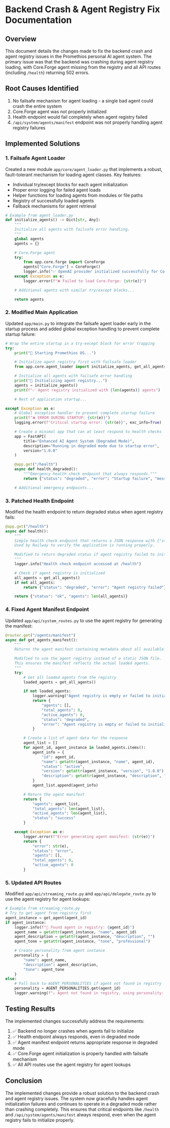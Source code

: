 # Backend Crash & Agent Registry Fix Documentation

## Overview

This document details the changes made to fix the backend crash and agent registry issues in the Promethios personal AI agent system. The primary issue was that the backend was crashing during agent registry loading, with Core.Forge agent missing from the registry and all API routes (including `/health`) returning 502 errors.

## Root Causes Identified

1. No failsafe mechanism for agent loading - a single bad agent could crash the entire system
2. Core.Forge agent was not properly initialized
3. Health endpoint would fail completely when agent registry failed
4. `/api/system/agents/manifest` endpoint was not properly handling agent registry failures

## Implemented Solutions

### 1. Failsafe Agent Loader

Created a new module `app/core/agent_loader.py` that implements a robust, fault-tolerant mechanism for loading agent classes. Key features:

- Individual try/except blocks for each agent initialization
- Proper error logging for failed agent loads
- Helper functions for loading agents from modules or file paths
- Registry of successfully loaded agents
- Fallback mechanisms for agent retrieval

```python
# Example from agent_loader.py
def initialize_agents() -> Dict[str, Any]:
    """
    Initialize all agents with failsafe error handling.
    """
    global agents
    agents = {}

    # Core.Forge agent
    try:
        from app.core.forge import CoreForge
        agents["Core.Forge"] = CoreForge()
        logger.info("✅ OpenAI provider initialized successfully for Core.Forge agent")
    except Exception as e:
        logger.error(f"❌ Failed to load Core.Forge: {str(e)}")

    # Additional agents with similar try/except blocks...

    return agents
```

### 2. Modified Main Application

Updated `app/main.py` to integrate the failsafe agent loader early in the startup process and added global exception handling to prevent complete startup failure:

```python
# Wrap the entire startup in a try-except block for error trapping
try:
    print("🚀 Starting Promethios OS...")

    # Initialize agent registry first with failsafe loader
    from app.core.agent_loader import initialize_agents, get_all_agents, get_agent

    # Initialize all agents with failsafe error handling
    print("🔄 Initializing agent registry...")
    agents = initialize_agents()
    print(f"✅ Agent registry initialized with {len(agents)} agents")

    # Rest of application startup...

except Exception as e:
    # Global exception handler to prevent complete startup failure
    print(f"❌ ERROR DURING STARTUP: {str(e)}")
    logging.error(f"Critical startup error: {str(e)}", exc_info=True)

    # Create a minimal app that can at least respond to health checks
    app = FastAPI(
        title="Enhanced AI Agent System (Degraded Mode)",
        description="Running in degraded mode due to startup error",
        version="1.0.0"
    )

    @app.get("/health")
    async def health_degraded():
        """Emergency health check endpoint that always responds."""
        return {"status": "degraded", "error": "Startup failure", "message": str(e)}

    # Additional emergency endpoints...
```

### 3. Patched Health Endpoint

Modified the health endpoint to return degraded status when agent registry fails:

```python
@app.get("/health")
async def health():
    """
    Simple health check endpoint that returns a JSON response with {"status": "ok"}.
    Used by Railway to verify the application is running properly.

    Modified to return degraded status if agent registry failed to initialize.
    """
    logger.info("Health check endpoint accessed at /health")

    # Check if agent registry is initialized
    all_agents = get_all_agents()
    if not all_agents:
        return {"status": "degraded", "error": "Agent registry failed"}

    return {"status": "ok", "agents": len(all_agents)}
```

### 4. Fixed Agent Manifest Endpoint

Updated `app/api/system_routes.py` to use the agent registry for generating the manifest:

```python
@router.get("/agents/manifest")
async def get_agents_manifest():
    """
    Returns the agent manifest containing metadata about all available agents.

    Modified to use the agent registry instead of a static JSON file.
    This ensures the manifest reflects the actual loaded agents.
    """
    try:
        # Get all loaded agents from the registry
        loaded_agents = get_all_agents()

        if not loaded_agents:
            logger.warning("Agent registry is empty or failed to initialize")
            return {
                "agents": [],
                "total_agents": 0,
                "active_agents": 0,
                "status": "degraded",
                "error": "Agent registry is empty or failed to initialize"
            }

        # Create a list of agent data for the response
        agent_list = []
        for agent_id, agent_instance in loaded_agents.items():
            agent_info = {
                "id": agent_id,
                "name": getattr(agent_instance, "name", agent_id),
                "status": "active",
                "version": getattr(agent_instance, "version", "1.0.0"),
                "description": getattr(agent_instance, "description", "No description available")
            }
            agent_list.append(agent_info)

        # Return the agent manifest
        return {
            "agents": agent_list,
            "total_agents": len(agent_list),
            "active_agents": len(agent_list),
            "status": "success"
        }

    except Exception as e:
        logger.error(f"Error generating agent manifest: {str(e)}")
        return {
            "error": str(e),
            "status": "error",
            "agents": [],
            "total_agents": 0,
            "active_agents": 0
        }
```

### 5. Updated API Routes

Modified `app/api/streaming_route.py` and `app/api/delegate_route.py` to use the agent registry for agent lookups:

```python
# Example from streaming_route.py
# Try to get agent from registry first
agent_instance = get_agent(agent_id)
if agent_instance:
    logger.info(f"🤖 Found agent in registry: {agent_id}")
    agent_name = getattr(agent_instance, "name", agent_id)
    agent_description = getattr(agent_instance, "description", "")
    agent_tone = getattr(agent_instance, "tone", "professional")

    # Create personality from agent instance
    personality = {
        "name": agent_name,
        "description": agent_description,
        "tone": agent_tone
    }
else:
    # Fall back to AGENT_PERSONALITIES if agent not found in registry
    personality = AGENT_PERSONALITIES.get(agent_id)
    logger.warning(f"⚠️ Agent not found in registry, using personality: {agent_id}")
```

## Testing Results

The implemented changes successfully address the requirements:

1. ✅ Backend no longer crashes when agents fail to initialize
2. ✅ Health endpoint always responds, even in degraded mode
3. ✅ Agent manifest endpoint returns appropriate response in degraded mode
4. ✅ Core.Forge agent initialization is properly handled with failsafe mechanism
5. ✅ All API routes use the agent registry for agent lookups

## Conclusion

The implemented changes provide a robust solution to the backend crash and agent registry issues. The system now gracefully handles agent initialization failures and continues to operate in a degraded mode rather than crashing completely. This ensures that critical endpoints like `/health` and `/api/system/agents/manifest` always respond, even when the agent registry fails to initialize properly.
